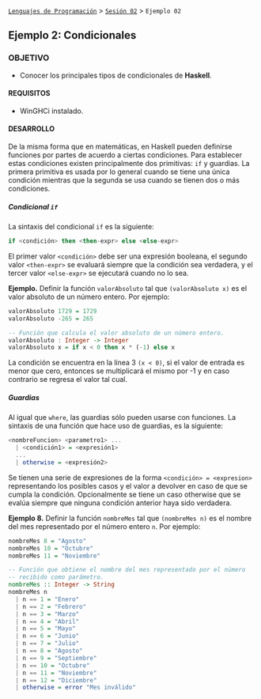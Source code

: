 [`Lenguajes de Programación`](../../README.md) > [`Sesión 02`](../README.md) > `Ejemplo 02`

## Ejemplo 2: Condicionales

### OBJETIVO

- Conocer los principales tipos de condicionales de __Haskell__.

#### REQUISITOS

- WinGHCi instalado.

#### DESARROLLO

De la misma forma que en matemáticas, en Haskell pueden definirse funciones por partes de acuerdo a
ciertas condiciones. Para establecer estas condiciones existen principalmente dos primitivas: `if` y guardias.
La primera primitiva es usada por lo general cuando se tiene una única condición mientras que la segunda
se usa cuando se tienen dos o más condiciones.

##### Condicional `if`

La sintaxis del condicional `if` es la siguiente:

```haskell
if <condición> then <then-expr> else <else-expr>
```

El primer valor `<condición>` debe ser una expresión booleana, el segundo valor `<then-expr>` se evaluará
siempre que la condición sea verdadera, y el tercer valor `<else-expr>` se ejecutará cuando no lo sea.

**Ejemplo.** Definir la función `valorAbsoluto` tal que `(valorAbsoluto x)` es el valor absoluto de un
número entero. Por ejemplo:

```haskell
valorAbsoluto 1729 = 1729
valorAbsoluto -265 = 265
```

```haskell
-- Función que calcula el valor absoluto de un número entero.
valorAbsoluto : Integer -> Integer
valorAbsoluto x = if x < 0 then x * (-1) else x
```

La condición se encuentra en la línea 3 `(x < 0)`, si el valor de entrada es menor que cero, entonces se
multiplicará el mismo por -1 y en caso contrario se regresa el valor tal cual.

##### Guardias

Al igual que `where`, las guardias sólo pueden usarse con funciones. La sintaxis de una función que hace uso
de guardias, es la siguiente:

```haskell
<nombreFuncion> <parametro1> ...
  | <condición1> = <expresión1>
  ...
  | otherwise = <expresión2>
```

Se tienen una serie de expresiones de la forma `<condición> = <expresion>` representando los posibles
casos y el valor a devolver en caso de que se cumpla la condición. Opcionalmente se tiene un caso otherwise
que se evalúa siempre que ninguna condición anterior haya sido verdadera.

**Ejemplo 8.** Definir la función `nombreMes` tal que `(nombreMes n)` es el nombre del mes representado por
el número entero `n`. Por ejemplo:

```haskell
nombreMes 8 = "Agosto"
nombreMes 10 = "Octubre"
nombreMes 11 = "Noviembre"
```

```haskell
-- Función que obtiene el nombre del mes representado por el número
-- recibido como parámetro.
nombreMes :: Integer -> String
nombreMes n
  | n == 1 = "Enero"
  | n == 2 = "Febrero"
  | n == 3 = "Marzo"
  | n == 4 = "Abril"
  | n == 5 = "Mayo"
  | n == 6 = "Junio"
  | n == 7 = "Julio"
  | n == 8 = "Agosto"
  | n == 9 = "Septiembre"
  | n == 10 = "Octubre"
  | n == 11 = "Noviembre"
  | n == 12 = "Diciembre"
  | otherwise = error "Mes inválido"
